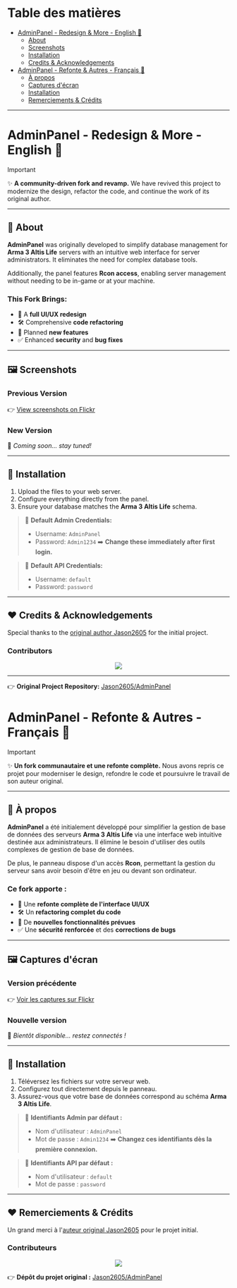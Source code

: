 # Table des matières

- [AdminPanel - Redesign & More - English 🚀](#adminpanel---redesign--more---english-)
  - [About](#-about)
  - [Screenshots](#-screenshots)
  - [Installation](#-installation)
  - [Credits & Acknowledgements](#-credits--acknowledgements)
- [AdminPanel - Refonte & Autres - Français 🚀](#adminpanel---refonte--autres---français-)
  - [À propos](#-à-propos)
  - [Captures d'écran](#-captures-décran)
  - [Installation](#-installation-1)
  - [Remerciements & Crédits](#-remerciements--crédits)

---

# AdminPanel - Redesign & More - English 🚀
> [!IMPORTANT]  
> ✨ **A community-driven fork and revamp.**
> We have revived this project to modernize the design, refactor the code, and continue the work of its original author.

---

## 📌 About

**AdminPanel** was originally developed to simplify database management for **Arma 3 Altis Life** servers with an intuitive web interface for server administrators. It eliminates the need for complex database tools.

Additionally, the panel features **Rcon access**, enabling server management without needing to be in-game or at your machine.

### This Fork Brings:

* 🔄 A **full UI/UX redesign**
* 🛠️ Comprehensive **code refactoring**
* 🚀 Planned **new features**
* ✅ Enhanced **security** and **bug fixes**

---

## 🖼️ Screenshots

### Previous Version

👉 [View screenshots on Flickr](https://www.flickr.com/photos/140721778@N03/albums/72157667459890313)

### New Version

📸 *Coming soon... stay tuned!*

---

## 🚀 Installation

1. Upload the files to your web server.
2. Configure everything directly from the panel.
3. Ensure your database matches the **Arma 3 Altis Life** schema.

> 🔐 **Default Admin Credentials:**
>
> * Username: `AdminPanel`
> * Password: `Admin1234`
>   ➡️ **Change these immediately after first login.**

> 🔐 **Default API Credentials:**
>
> * Username: `default`
> * Password: `password`

---

## ❤️ Credits & Acknowledgements

Special thanks to the [original author Jason2605](https://github.com/Jason2605/AdminPanel) for the initial project.

### Contributors

<div align="center">
  <a href="https://github.com/admors/a3-panel-life/graphs/contributors">
    <img src="https://contrib.rocks/image?repo=admors/a3-panel-life"/>
  </a>
</div>

---

👉 **Original Project Repository:** [Jason2605/AdminPanel](https://github.com/Jason2605/AdminPanel)

# AdminPanel - Refonte & Autres - Français 🚀
> [!IMPORTANT]  
> ✨ **Un fork communautaire et une refonte complète.**
> Nous avons repris ce projet pour moderniser le design, refondre le code et poursuivre le travail de son auteur original.

---

## 📌 À propos

**AdminPanel** a été initialement développé pour simplifier la gestion de base de données des serveurs **Arma 3 Altis Life** via une interface web intuitive destinée aux administrateurs. Il élimine le besoin d'utiliser des outils complexes de gestion de base de données.

De plus, le panneau dispose d'un accès **Rcon**, permettant la gestion du serveur sans avoir besoin d'être en jeu ou devant son ordinateur.

### Ce fork apporte :

* 🔄 Une **refonte complète de l'interface UI/UX**
* 🛠️ Un **refactoring complet du code**
* 🚀 De **nouvelles fonctionnalités prévues**
* ✅ Une **sécurité renforcée** et des **corrections de bugs**

---

## 🖼️ Captures d'écran

### Version précédente

👉 [Voir les captures sur Flickr](https://www.flickr.com/photos/140721778@N03/albums/72157667459890313)

### Nouvelle version

📸 *Bientôt disponible... restez connectés !*

---

## 🚀 Installation

1. Téléversez les fichiers sur votre serveur web.
2. Configurez tout directement depuis le panneau.
3. Assurez-vous que votre base de données correspond au schéma **Arma 3 Altis Life**.

> 🔐 **Identifiants Admin par défaut :**
>
> * Nom d'utilisateur : `AdminPanel`
> * Mot de passe : `Admin1234`
>   ➡️ **Changez ces identifiants dès la première connexion.**

> 🔐 **Identifiants API par défaut :**
>
> * Nom d'utilisateur : `default`
> * Mot de passe : `password`

---

## ❤️ Remerciements & Crédits

Un grand merci à l'[auteur original Jason2605](https://github.com/Jason2605/AdminPanel) pour le projet initial.

### Contributeurs

<div align="center">
  <a href="https://github.com/admors/a3-panel-life/graphs/contributors">
    <img src="https://contrib.rocks/image?repo=admors/a3-panel-life"/>
  </a>
</div>

👉 **Dépôt du projet original :** [Jason2605/AdminPanel](https://github.com/Jason2605/AdminPanel)
